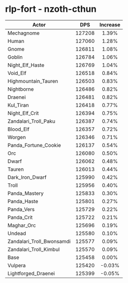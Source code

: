 # rlp-fort - nzoth-cthun
| Actor | DPS | Increase |
|---|:---:|:---:|
|Mechagnome|127208|1.39%|
|Human|127060|1.28%|
|Gnome|126811|1.08%|
|Goblin|126784|1.06%|
|Night_Elf_Haste|126769|1.04%|
|Void_Elf|126518|0.84%|
|Highmountain_Tauren|126503|0.83%|
|Nightborne|126486|0.82%|
|Draenei|126481|0.82%|
|Kul_Tiran|126418|0.77%|
|Night_Elf_Crit|126394|0.75%|
|Zandalari_Troll_Paku|126387|0.74%|
|Blood_Elf|126357|0.72%|
|Worgen|126346|0.71%|
|Panda_Fortune_Cookie|126137|0.54%|
|Orc|126080|0.50%|
|Dwarf|126062|0.48%|
|Tauren|126013|0.44%|
|Dark_Iron_Dwarf|125990|0.42%|
|Troll|125956|0.40%|
|Panda_Mastery|125833|0.30%|
|Panda_Haste|125801|0.27%|
|Panda_Vers|125729|0.22%|
|Panda_Crit|125722|0.21%|
|Maghar_Orc|125696|0.19%|
|Undead|125580|0.10%|
|Zandalari_Troll_Bwonsamdi|125577|0.09%|
|Zandalari_Troll_Kimbul|125570|0.09%|
|Base|125458|0.00%|
|Vulpera|125420|-0.03%|
|Lightforged_Draenei|125399|-0.05%|
